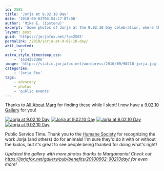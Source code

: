 ```yaml
---
id: 2585
title: 'Jorja at 9.02.10 Day'
date: '2010-09-03T08:54:17-07:00'
author: 'Mika E. (Ipstenu)'
excerpt: 'Some photos of Jorja at the 9.02.10 Day celebration, where the Humane Society thanked her for her work with animals.'
layout: post
guid: 'https://jorjafox.net/?p=2585'
permalink: /2010/jorja-at-9-02-10-day/
aktt_tweeted:
    - '1'
astra_style_timestamp_css:
    - '1634352306'
image: 'https://static.jorjafox.net/wordpress/2010/09/90210-jorja.jpg'
categories:
    - 'Jorja Fox'
tags:
    - advocacy
    - photos
    - 'public events'
---
```


Thanks to <a href="http://allaboutmarg.com/">All About Marg</a> for finding these while I slept!  I now have a <a href="https://jorjafox.net/gallery/pub/benefits/20100902-90210day/">9.02.10 Gallery</a> for you!

<a href="https://jorjafox.net/gallery/pub/benefits/20100902-90210day/90210-004.jpg"><img class="ZenphotoPress_thumb " alt="Jorja at 9.02.10 Day" title="Jorja at 9.02.10 Day" src="https://jorjafox.net/gallery/cache/pub/benefits/20100902-90210day/90210-004_200_cw200_ch200_thumb.jpg"  /></a> <a href="https://jorjafox.net/gallery/pub/benefits/20100902-90210day/90210-002.jpg"><img class="ZenphotoPress_thumb " alt="Jorja at 9.02.10 Day" title="Jorja at 9.02.10 Day" src="https://jorjafox.net/gallery/cache/pub/benefits/20100902-90210day/90210-002_200_cw200_ch200_thumb.jpg"  /></a> <a href="https://jorjafox.net/gallery/pub/benefits/20100902-90210day/90210-001.jpg"><img class="ZenphotoPress_thumb " alt="Jorja at 9.02.10 Day" title="Jorja at 9.02.10 Day" src="https://jorjafox.net/gallery/cache/pub/benefits/20100902-90210day/90210-001_200_cw200_ch200_thumb.jpg"  /></a> <a href="https://jorjafox.net/gallery/pub/benefits/20100902-90210day/90210-003.jpg"><img class="ZenphotoPress_thumb " alt="Jorja at 9.02.10 Day" title="Jorja at 9.02.10 Day" src="https://jorjafox.net/gallery/cache/pub/benefits/20100902-90210day/90210-003_200_cw200_ch200_thumb.jpg"  /></a>

Public Service Time.  Thank you to the <a href="http://www.humanesociety.org/">Humane Society</a> for recognizing the work Jorja (and others) do for animals! I'm sure they'd do it with or without the kudos, but it's great to see people being thanked for doing what's right!

_Updated the gallery with more photos thanks to Margamania!  Check out <a href="https://jorjafox.net/gallery/pub/benefits/20100902-90210day/">https://jorjafox.net/gallery/pub/benefits/20100902-90210day/</a> for even more!_
